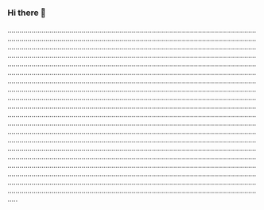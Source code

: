 ### Hi there 👋

.....................................................................................................................................................................................................................................................................................................................................................................................................................................................................................................................................................................................................................................................................................................................................................................................................................................................................................................................................................................................................................................................................................................................................................................................................................................................................................................................................................................................................................................................................................................................................................................................................................................................................................................................................................................................................................................................................................................................................................................................................................................................................................................................................................................................................................................................................................................................................................................................................................................................................................................................................................................................